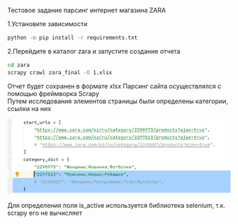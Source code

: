 Тестовое задание парсинг интернет магазина ZARA


1.Установите зависимости
```bash
python -m pip install -r requirements.txt
```
2.Перейдите в каталог zara и запустите создание отчета
```bash
cd zara
scrapy crawl zara_final -O 1.xlsx
```
Отчет будет сохранен в формате xlsx
Парсинг сайта осуществлялся с помощью фреймворка Scrapy<br>
Путем исследования элементов страницы были определены категории, ссылки на них 


![img.png](img.png)

Для определения поля is_active используется библиотека selenium, т.к. scrapy его не вычисляет
